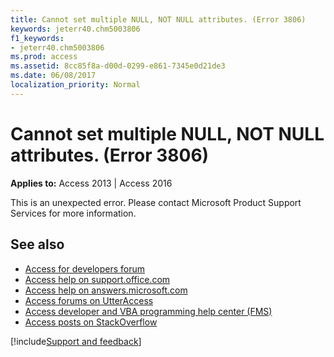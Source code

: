 ```yaml
---
title: Cannot set multiple NULL, NOT NULL attributes. (Error 3806)
keywords: jeterr40.chm5003806
f1_keywords:
- jeterr40.chm5003806
ms.prod: access
ms.assetid: 8cc85f8a-d00d-0299-e861-7345e0d21de3
ms.date: 06/08/2017
localization_priority: Normal
---
```



# Cannot set multiple NULL, NOT NULL attributes. (Error 3806)

  

**Applies to:** Access 2013 | Access 2016

This is an unexpected error. Please contact Microsoft Product Support Services for more information.

## See also

- [Access for developers forum](https://social.msdn.microsoft.com/Forums/office/home?forum=accessdev)
- [Access help on support.office.com](https://support.office.com/search/results?query=Access)
- [Access help on answers.microsoft.com](https://answers.microsoft.com/)
- [Access forums on UtterAccess](https://www.utteraccess.com/forum/index.php?act=idx)
- [Access developer and VBA programming help center (FMS)](https://www.fmsinc.com/MicrosoftAccess/developer/)
- [Access posts on StackOverflow](https://stackoverflow.com/questions/tagged/ms-access)

[!include[Support and feedback](~/includes/feedback-boilerplate.md)]